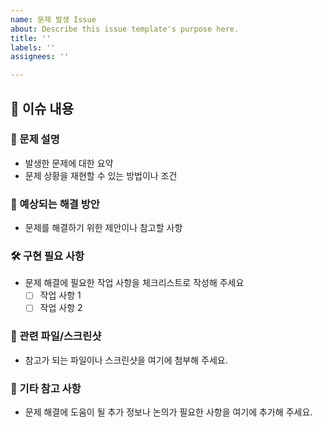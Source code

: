 ```yaml
---
name: 문제 발생 Issue
about: Describe this issue template's purpose here.
title: ''
labels: ''
assignees: ''

---
```


## 📝 이슈 내용

### 🚨 문제 설명
- 발생한 문제에 대한 요약
- 문제 상황을 재현할 수 있는 방법이나 조건

### 🧩 예상되는 해결 방안
- 문제를 해결하기 위한 제안이나 참고할 사항

### 🛠️ 구현 필요 사항
- 문제 해결에 필요한 작업 사항을 체크리스트로 작성해 주세요
  - [ ] 작업 사항 1
  - [ ] 작업 사항 2

### 📎 관련 파일/스크린샷
- 참고가 되는 파일이나 스크린샷을 여기에 첨부해 주세요.

### 💬 기타 참고 사항
- 문제 해결에 도움이 될 추가 정보나 논의가 필요한 사항을 여기에 추가해 주세요.
